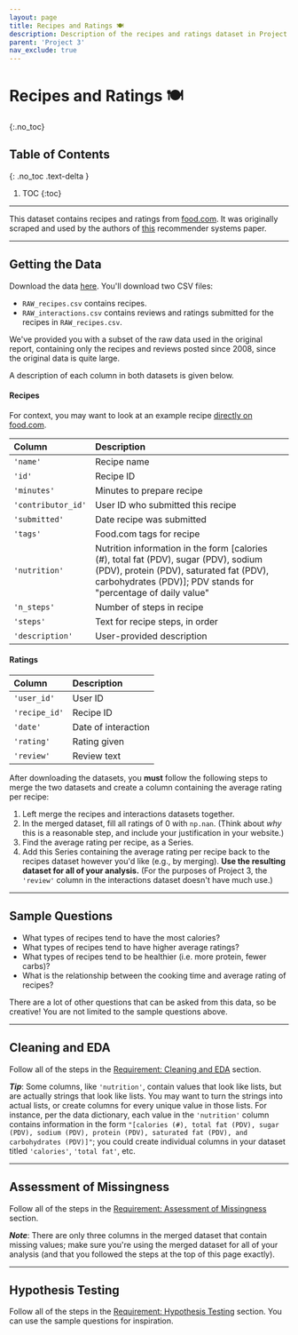 ```yaml
---
layout: page
title: Recipes and Ratings 🍽️
description: Description of the recipes and ratings dataset in Project 3.
parent: 'Project 3'
nav_exclude: true
---
```


# Recipes and Ratings 🍽️
{:.no_toc}

## Table of Contents
{: .no_toc .text-delta }

1. TOC
{:toc}

---

This dataset contains recipes and ratings from [food.com](food.com). It was originally scraped and used by the authors of [this](https://cseweb.ucsd.edu/~jmcauley/pdfs/emnlp19c.pdf) recommender systems paper.

---

## Getting the Data

Download the data [here](https://drive.google.com/file/d/1kIbMz6jlhleiZ9_3QthmUnifoSds_2EI/view?usp=sharing). You'll download two CSV files:
- `RAW_recipes.csv` contains recipes.
- `RAW_interactions.csv` contains reviews and ratings submitted for the recipes in `RAW_recipes.csv`.

We've provided you with a subset of the raw data used in the original report, containing only the recipes and reviews posted since 2008, since the original data is quite large.

A description of each column in both datasets is given below.

#### Recipes

For context, you may want to look at an example recipe [directly on food.com](https://www.food.com/recipe/chickpea-and-fresh-tomato-toss-51631).

| Column         | Description                                                                                                                                       |
|:---------------|:--------------------------------------------------------------------------------------------------------------------------------------------------|
| `'name'`        | Recipe name                                                                                                                                       |
| `'id'`             | Recipe ID                                                                                                                                         |
| `'minutes'`        | Minutes to prepare recipe                                                                                                                         |
| `'contributor_id'` | User ID who submitted this recipe                                                                                                                 |
| `'submitted'`      | Date recipe was submitted                                                                                                                         |
| `'tags'`          | Food.com tags for recipe                                                                                                                          |
| `'nutrition'`      | Nutrition information in the form [calories (#), total fat (PDV), sugar (PDV), sodium (PDV), protein (PDV), saturated fat (PDV), carbohydrates (PDV)]; PDV stands for "percentage of daily value" |
| `'n_steps'`        | Number of steps in recipe                                                                                                                         |
| `'steps'`          | Text for recipe steps, in order                                                                                                                   |
| `'description'`    | User-provided description                                                                                                                         |

#### Ratings

| Column    | Description         |
|:----------|:--------------------|
| `'user_id'`   | User ID             |
| `'recipe_id'` | Recipe ID           |
| `'date'`      | Date of interaction |
| `'rating'`    | Rating given        |
| `'review'`    | Review text         |

After downloading the datasets, you **must** follow the following steps to merge the two datasets and create a column containing the average rating per recipe:
1. Left merge the recipes and interactions datasets together.
2. In the merged dataset, fill all ratings of 0 with `np.nan`. (Think about _why_ this is a reasonable step, and include your justification in your website.)
3. Find the average rating per recipe, as a Series.
4. Add this Series containing the average rating per recipe back to the recipes dataset however you'd like (e.g., by merging). **Use the resulting dataset for all of your analysis.** (For the purposes of Project 3, the `'review'` column in the interactions dataset doesn't have much use.)

---

## Sample Questions

- What types of recipes tend to have the most calories?
- What types of recipes tend to have higher average ratings?
- What types of recipes tend to be healthier (i.e. more protein, fewer carbs)?
- What is the relationship between the cooking time and average rating of recipes?

There are a lot of other questions that can be asked from this data, so be creative! You are not limited to the sample questions above.

---

## Cleaning and EDA

Follow all of the steps in the [Requirement: Cleaning and EDA](../#requirement-cleaning-and-eda-exploratory-data-analysis) section.

***Tip***: Some columns, like `'nutrition'`, contain values that look like lists, but are actually strings that look like lists. You may want to turn the strings into actual lists, or create columns for every unique value in those lists. For instance, per the data dictionary, each value in the `'nutrition'` column contains information in the form `"[calories (#), total fat (PDV), sugar (PDV), sodium (PDV), protein (PDV), saturated fat (PDV), and carbohydrates (PDV)]"`; you could create individual columns in your dataset titled `'calories'`, `'total fat'`, etc.

---

## Assessment of Missingness

Follow all of the steps in the [Requirement: Assessment of Missingness](../#requirement-assessment-of-missingness) section.

***Note***: There are only three columns in the merged dataset that contain missing values; make sure you're using the merged dataset for all of your analysis (and that you followed the steps at the top of this page exactly).

---

## Hypothesis Testing

Follow all of the steps in the [Requirement: Hypothesis Testing](../#requirement-hypothesis-testing) section. You can use the sample questions for inspiration.
